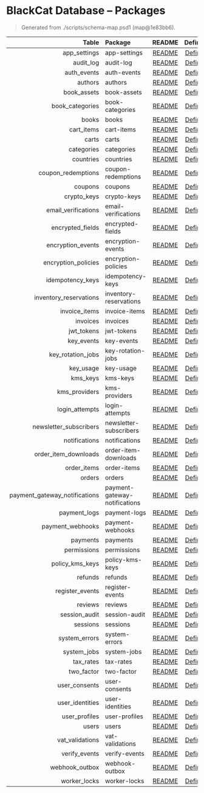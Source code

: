 # BlackCat Database – Packages

> Generated from ./scripts/schema-map.psd1 (map@1e83bb6).

| Table | Package | README | Definition | Changelog |
|-----:|:--------|:------:|:----------:|:---------:|
| app_settings | app-settings | [README](./packages/app-settings/README.md) | [Definition](./packages/app-settings/docs/definition.md) | [Changelog](./packages/app-settings/CHANGELOG.md) |
| audit_log | audit-log | [README](./packages/audit-log/README.md) | [Definition](./packages/audit-log/docs/definition.md) | [Changelog](./packages/audit-log/CHANGELOG.md) |
| auth_events | auth-events | [README](./packages/auth-events/README.md) | [Definition](./packages/auth-events/docs/definition.md) | [Changelog](./packages/auth-events/CHANGELOG.md) |
| authors | authors | [README](./packages/authors/README.md) | [Definition](./packages/authors/docs/definition.md) | [Changelog](./packages/authors/CHANGELOG.md) |
| book_assets | book-assets | [README](./packages/book-assets/README.md) | [Definition](./packages/book-assets/docs/definition.md) | [Changelog](./packages/book-assets/CHANGELOG.md) |
| book_categories | book-categories | [README](./packages/book-categories/README.md) | [Definition](./packages/book-categories/docs/definition.md) | [Changelog](./packages/book-categories/CHANGELOG.md) |
| books | books | [README](./packages/books/README.md) | [Definition](./packages/books/docs/definition.md) | [Changelog](./packages/books/CHANGELOG.md) |
| cart_items | cart-items | [README](./packages/cart-items/README.md) | [Definition](./packages/cart-items/docs/definition.md) | [Changelog](./packages/cart-items/CHANGELOG.md) |
| carts | carts | [README](./packages/carts/README.md) | [Definition](./packages/carts/docs/definition.md) | [Changelog](./packages/carts/CHANGELOG.md) |
| categories | categories | [README](./packages/categories/README.md) | [Definition](./packages/categories/docs/definition.md) | [Changelog](./packages/categories/CHANGELOG.md) |
| countries | countries | [README](./packages/countries/README.md) | [Definition](./packages/countries/docs/definition.md) | [Changelog](./packages/countries/CHANGELOG.md) |
| coupon_redemptions | coupon-redemptions | [README](./packages/coupon-redemptions/README.md) | [Definition](./packages/coupon-redemptions/docs/definition.md) | [Changelog](./packages/coupon-redemptions/CHANGELOG.md) |
| coupons | coupons | [README](./packages/coupons/README.md) | [Definition](./packages/coupons/docs/definition.md) | [Changelog](./packages/coupons/CHANGELOG.md) |
| crypto_keys | crypto-keys | [README](./packages/crypto-keys/README.md) | [Definition](./packages/crypto-keys/docs/definition.md) | [Changelog](./packages/crypto-keys/CHANGELOG.md) |
| email_verifications | email-verifications | [README](./packages/email-verifications/README.md) | [Definition](./packages/email-verifications/docs/definition.md) | [Changelog](./packages/email-verifications/CHANGELOG.md) |
| encrypted_fields | encrypted-fields | [README](./packages/encrypted-fields/README.md) | [Definition](./packages/encrypted-fields/docs/definition.md) | [Changelog](./packages/encrypted-fields/CHANGELOG.md) |
| encryption_events | encryption-events | [README](./packages/encryption-events/README.md) | [Definition](./packages/encryption-events/docs/definition.md) | [Changelog](./packages/encryption-events/CHANGELOG.md) |
| encryption_policies | encryption-policies | [README](./packages/encryption-policies/README.md) | [Definition](./packages/encryption-policies/docs/definition.md) | [Changelog](./packages/encryption-policies/CHANGELOG.md) |
| idempotency_keys | idempotency-keys | [README](./packages/idempotency-keys/README.md) | [Definition](./packages/idempotency-keys/docs/definition.md) | [Changelog](./packages/idempotency-keys/CHANGELOG.md) |
| inventory_reservations | inventory-reservations | [README](./packages/inventory-reservations/README.md) | [Definition](./packages/inventory-reservations/docs/definition.md) | [Changelog](./packages/inventory-reservations/CHANGELOG.md) |
| invoice_items | invoice-items | [README](./packages/invoice-items/README.md) | [Definition](./packages/invoice-items/docs/definition.md) | [Changelog](./packages/invoice-items/CHANGELOG.md) |
| invoices | invoices | [README](./packages/invoices/README.md) | [Definition](./packages/invoices/docs/definition.md) | [Changelog](./packages/invoices/CHANGELOG.md) |
| jwt_tokens | jwt-tokens | [README](./packages/jwt-tokens/README.md) | [Definition](./packages/jwt-tokens/docs/definition.md) | [Changelog](./packages/jwt-tokens/CHANGELOG.md) |
| key_events | key-events | [README](./packages/key-events/README.md) | [Definition](./packages/key-events/docs/definition.md) | [Changelog](./packages/key-events/CHANGELOG.md) |
| key_rotation_jobs | key-rotation-jobs | [README](./packages/key-rotation-jobs/README.md) | [Definition](./packages/key-rotation-jobs/docs/definition.md) | [Changelog](./packages/key-rotation-jobs/CHANGELOG.md) |
| key_usage | key-usage | [README](./packages/key-usage/README.md) | [Definition](./packages/key-usage/docs/definition.md) | [Changelog](./packages/key-usage/CHANGELOG.md) |
| kms_keys | kms-keys | [README](./packages/kms-keys/README.md) | [Definition](./packages/kms-keys/docs/definition.md) | [Changelog](./packages/kms-keys/CHANGELOG.md) |
| kms_providers | kms-providers | [README](./packages/kms-providers/README.md) | [Definition](./packages/kms-providers/docs/definition.md) | [Changelog](./packages/kms-providers/CHANGELOG.md) |
| login_attempts | login-attempts | [README](./packages/login-attempts/README.md) | [Definition](./packages/login-attempts/docs/definition.md) | [Changelog](./packages/login-attempts/CHANGELOG.md) |
| newsletter_subscribers | newsletter-subscribers | [README](./packages/newsletter-subscribers/README.md) | [Definition](./packages/newsletter-subscribers/docs/definition.md) | [Changelog](./packages/newsletter-subscribers/CHANGELOG.md) |
| notifications | notifications | [README](./packages/notifications/README.md) | [Definition](./packages/notifications/docs/definition.md) | [Changelog](./packages/notifications/CHANGELOG.md) |
| order_item_downloads | order-item-downloads | [README](./packages/order-item-downloads/README.md) | [Definition](./packages/order-item-downloads/docs/definition.md) | [Changelog](./packages/order-item-downloads/CHANGELOG.md) |
| order_items | order-items | [README](./packages/order-items/README.md) | [Definition](./packages/order-items/docs/definition.md) | [Changelog](./packages/order-items/CHANGELOG.md) |
| orders | orders | [README](./packages/orders/README.md) | [Definition](./packages/orders/docs/definition.md) | [Changelog](./packages/orders/CHANGELOG.md) |
| payment_gateway_notifications | payment-gateway-notifications | [README](./packages/payment-gateway-notifications/README.md) | [Definition](./packages/payment-gateway-notifications/docs/definition.md) | [Changelog](./packages/payment-gateway-notifications/CHANGELOG.md) |
| payment_logs | payment-logs | [README](./packages/payment-logs/README.md) | [Definition](./packages/payment-logs/docs/definition.md) | [Changelog](./packages/payment-logs/CHANGELOG.md) |
| payment_webhooks | payment-webhooks | [README](./packages/payment-webhooks/README.md) | [Definition](./packages/payment-webhooks/docs/definition.md) | [Changelog](./packages/payment-webhooks/CHANGELOG.md) |
| payments | payments | [README](./packages/payments/README.md) | [Definition](./packages/payments/docs/definition.md) | [Changelog](./packages/payments/CHANGELOG.md) |
| permissions | permissions | [README](./packages/permissions/README.md) | [Definition](./packages/permissions/docs/definition.md) | [Changelog](./packages/permissions/CHANGELOG.md) |
| policy_kms_keys | policy-kms-keys | [README](./packages/policy-kms-keys/README.md) | [Definition](./packages/policy-kms-keys/docs/definition.md) | [Changelog](./packages/policy-kms-keys/CHANGELOG.md) |
| refunds | refunds | [README](./packages/refunds/README.md) | [Definition](./packages/refunds/docs/definition.md) | [Changelog](./packages/refunds/CHANGELOG.md) |
| register_events | register-events | [README](./packages/register-events/README.md) | [Definition](./packages/register-events/docs/definition.md) | [Changelog](./packages/register-events/CHANGELOG.md) |
| reviews | reviews | [README](./packages/reviews/README.md) | [Definition](./packages/reviews/docs/definition.md) | [Changelog](./packages/reviews/CHANGELOG.md) |
| session_audit | session-audit | [README](./packages/session-audit/README.md) | [Definition](./packages/session-audit/docs/definition.md) | [Changelog](./packages/session-audit/CHANGELOG.md) |
| sessions | sessions | [README](./packages/sessions/README.md) | [Definition](./packages/sessions/docs/definition.md) | [Changelog](./packages/sessions/CHANGELOG.md) |
| system_errors | system-errors | [README](./packages/system-errors/README.md) | [Definition](./packages/system-errors/docs/definition.md) | [Changelog](./packages/system-errors/CHANGELOG.md) |
| system_jobs | system-jobs | [README](./packages/system-jobs/README.md) | [Definition](./packages/system-jobs/docs/definition.md) | [Changelog](./packages/system-jobs/CHANGELOG.md) |
| tax_rates | tax-rates | [README](./packages/tax-rates/README.md) | [Definition](./packages/tax-rates/docs/definition.md) | [Changelog](./packages/tax-rates/CHANGELOG.md) |
| two_factor | two-factor | [README](./packages/two-factor/README.md) | [Definition](./packages/two-factor/docs/definition.md) | [Changelog](./packages/two-factor/CHANGELOG.md) |
| user_consents | user-consents | [README](./packages/user-consents/README.md) | [Definition](./packages/user-consents/docs/definition.md) | [Changelog](./packages/user-consents/CHANGELOG.md) |
| user_identities | user-identities | [README](./packages/user-identities/README.md) | [Definition](./packages/user-identities/docs/definition.md) | [Changelog](./packages/user-identities/CHANGELOG.md) |
| user_profiles | user-profiles | [README](./packages/user-profiles/README.md) | [Definition](./packages/user-profiles/docs/definition.md) | [Changelog](./packages/user-profiles/CHANGELOG.md) |
| users | users | [README](./packages/users/README.md) | [Definition](./packages/users/docs/definition.md) | [Changelog](./packages/users/CHANGELOG.md) |
| vat_validations | vat-validations | [README](./packages/vat-validations/README.md) | [Definition](./packages/vat-validations/docs/definition.md) | [Changelog](./packages/vat-validations/CHANGELOG.md) |
| verify_events | verify-events | [README](./packages/verify-events/README.md) | [Definition](./packages/verify-events/docs/definition.md) | [Changelog](./packages/verify-events/CHANGELOG.md) |
| webhook_outbox | webhook-outbox | [README](./packages/webhook-outbox/README.md) | [Definition](./packages/webhook-outbox/docs/definition.md) | [Changelog](./packages/webhook-outbox/CHANGELOG.md) |
| worker_locks | worker-locks | [README](./packages/worker-locks/README.md) | [Definition](./packages/worker-locks/docs/definition.md) | [Changelog](./packages/worker-locks/CHANGELOG.md) |
